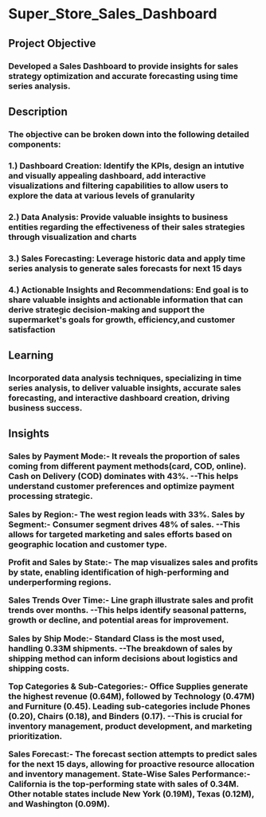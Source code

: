 # Super_Store_Sales_Dashboard
<h2>Project Objective</h2>
<h3>Developed a Sales Dashboard to provide insights for sales strategy optimization and accurate forecasting using time series analysis.</h3>
<h2>Description</h2>
<h3>The objective can be broken down into the following detailed components:</h3>
<h3>1.) Dashboard Creation: Identify the KPIs, design an intutive and visually appealing dashboard, add interactive visualizations and filtering capabilities to allow users to explore the data at various levels of granularity</h3>
<h3>2.) Data Analysis: Provide valuable insights to business entities regarding the effectiveness of their sales strategies through visualization and charts</h3>
<h3>3.) Sales Forecasting: Leverage historic data and apply time series analysis to generate sales forecasts for next 15 days</h3>
<h3>4.) Actionable Insights and Recommendations: End goal is to share valuable insights and actionable information that can derive strategic decision-making and support the supermarket's goals for growth, efficiency,and customer satisfaction</h3>
<h2>Learning</h2>
<h3>Incorporated data analysis techniques, specializing in time series analysis, to deliver valuable insights, accurate sales forecasting, and interactive dashboard creation, driving business success.</h3>
<h2>Insights</h2>
<h3>
Sales by Payment Mode:-
It reveals the proportion of sales coming from different payment methods(card, COD, online).
Cash on Delivery (COD) dominates with 43%.
--This helps understand customer preferences and optimize payment processing strategic.

Sales by Region:-
The west region leads with 33%.
Sales by Segment:-
Consumer segment drives 48% of sales.
--This allows for targeted marketing and sales efforts based on geographic location and customer type.

Profit and Sales by State:-
The map visualizes sales and profits by state, enabling identification of high-performing and underperforming regions.

Sales Trends Over Time:-
Line graph illustrate sales and profit trends over months. 
--This helps identify seasonal patterns, growth or decline, and potential areas for improvement. 

Sales by Ship Mode:-
Standard Class is the most used, handling 0.33M shipments.
--The breakdown of sales by shipping method can inform decisions about logistics and shipping costs.

Top Categories & Sub-Categories:-
Office Supplies generate the highest revenue (0.64M), followed by Technology (0.47M) and Furniture (0.45).
Leading sub-categories include Phones (0.20), Chairs (0.18), and Binders (0.17).
--This is crucial for inventory management, product development, and marketing prioritization.


Sales Forecast:- The forecast section attempts to predict sales for the next 15 days, allowing for proactive resource allocation and inventory management.
State-Wise Sales Performance:-
California is the top-performing state with sales of 0.34M.
Other notable states include New York (0.19M), Texas (0.12M), and Washington (0.09M).</h3>
